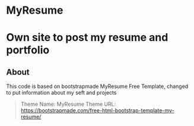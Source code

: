 # MyResume
Own site to post my resume and portfolio
=================

## About

This code is based on bootstrapmade MyResume Free Template, changed to put information about my seft and projects

>Theme Name: MyResume
>Theme URL: https://bootstrapmade.com/free-html-bootstrap-template-my-resume/